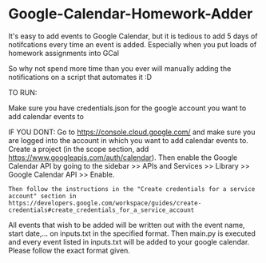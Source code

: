 # Google-Calendar-Homework-Adder

It's easy to add events to Google Calendar, but it is tedious to add 5 days of notifcations every time an event is added. Especially when you put loads of homework assignments into GCal

So why not spend more time than you ever will manually adding the notifications on a script that automates it :D

TO RUN:

  Make sure you have credentials.json for the google account you want to add calendar events to
  
  IF YOU DONT:
    Go to https://console.cloud.google.com/ and make sure you are logged into the account in which you want to add calendar events to. Create a project (in the      scope section, add https://www.googleapis.com/auth/calendar). Then enable the Google Calendar API by going to the sidebar >> APIs and Services >> Library >>     Google Calendar API >> Enable. 
  
    Then follow the instructions in the "Create credentials for a service account" section in https://developers.google.com/workspace/guides/create-                 credentials#create_credentials_for_a_service_account 
    
    
  All events that wish to be added will be written out with the event name, start date,... on inputs.txt in the specified format. Then main.py is executed and     every event listed in inputs.txt will be added to your google calendar. Please follow the exact format given.
